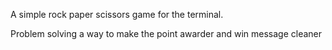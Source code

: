 A simple rock paper scissors game for the terminal.

Problem solving a way to make the point awarder and win message cleaner
